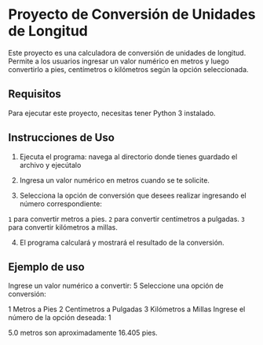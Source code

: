 # Proyecto de Conversión de Unidades de Longitud

Este proyecto es una calculadora de conversión de unidades de longitud. Permite a los usuarios ingresar un valor numérico en metros y luego convertirlo a pies, centímetros o kilómetros según la opción seleccionada.

## Requisitos

Para ejecutar este proyecto, necesitas tener Python 3 instalado.

## Instrucciones de Uso

1. Ejecuta el programa: navega al directorio donde tienes guardado el archivo y ejecútalo


2. Ingresa un valor numérico en metros cuando se te solicite.

3. Selecciona la opción de conversión que desees realizar ingresando el número correspondiente:

`1` para convertir metros a pies.
`2` para convertir centímetros a pulgadas.
`3` para convertir kilómetros a millas.

4. El programa calculará y mostrará el resultado de la conversión.

## Ejemplo de uso

Ingrese un valor numérico a convertir: 5
Seleccione una opción de conversión:

1 Metros a Pies
2 Centímetros a Pulgadas
3 Kilómetros a Millas
Ingrese el número de la opción deseada: 1

5.0 metros son aproximadamente 16.405 pies.



